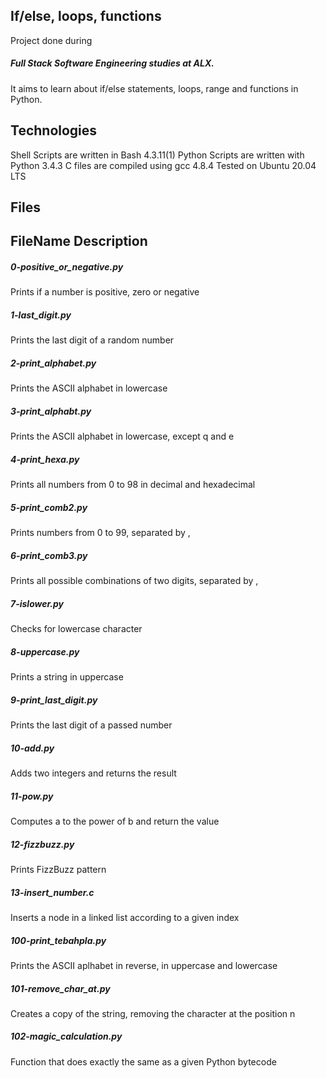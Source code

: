 <h2>If/else, loops, functions</h2>
Project done during <h5>Full Stack Software Engineering studies at ALX.</h5> It aims to learn about if/else statements, loops, range and functions in Python.

<h2>Technologies</h2>
Shell Scripts are written in Bash 4.3.11(1)
Python Scripts are written with Python 3.4.3
C files are compiled using gcc 4.8.4
Tested on Ubuntu 20.04 LTS
<h2>Files</h2>
<h2>FileName	Description</h2>
<h5>0-positive_or_negative.py</h5>	Prints if a number is positive, zero or negative
<h5>1-last_digit.py</h5>	Prints the last digit of a random number
<h5>2-print_alphabet.py</h5>	Prints the ASCII alphabet in lowercase
<h5>3-print_alphabt.py</h5>	Prints the ASCII alphabet in lowercase, except q and e
<h5>4-print_hexa.py</h5>	Prints all numbers from 0 to 98 in decimal and hexadecimal
<h5>5-print_comb2.py</h5>	Prints numbers from 0 to 99, separated by ,
<h5>6-print_comb3.py</h5>	Prints all possible combinations of two digits, separated by ,
<h5>7-islower.py</h5>	Checks for lowercase character
<h5>8-uppercase.py</h5>	Prints a string in uppercase
<h5>9-print_last_digit.py</h5>	Prints the last digit of a passed number
<h5>10-add.py</h5>	Adds two integers and returns the result
<h5>11-pow.py</h5>	Computes a to the power of b and return the value
<h5>12-fizzbuzz.py</h5>	Prints FizzBuzz pattern
<h5>13-insert_number.c</h5>	Inserts a node in a linked list according to a given index
<h5>100-print_tebahpla.py</h5>	Prints the ASCII aplhabet in reverse, in uppercase and lowercase
<h5>101-remove_char_at.py</h5>	Creates a copy of the string, removing the character at the position n
<h5>102-magic_calculation.py</h5>	Function that does exactly the same as a given Python bytecode
